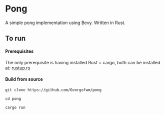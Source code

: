 # Pong
A simple pong implementation using Bevy. Written in Rust.


## To run
#### Prerequisites
The only prerequisite is having installed Rust + cargo, both can be installed at: [rustup.rs](https://rustup.rs/)

#### Build from source
```shell
git clone https://github.com/Georgefwm/pong
```
```shell
cd pong
```
```shell
cargo run
```
